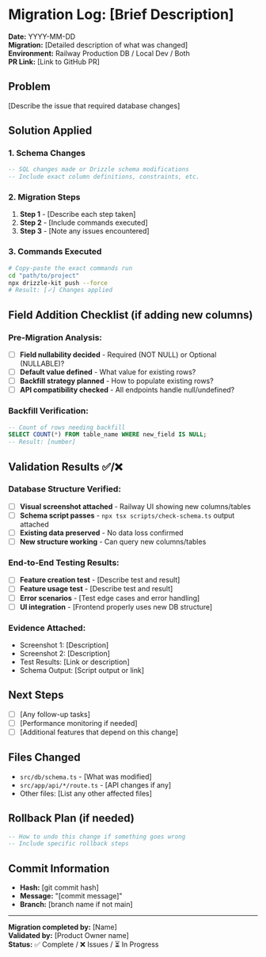 # Migration Log: [Brief Description]

**Date:** YYYY-MM-DD  
**Migration:** [Detailed description of what was changed]  
**Environment:** Railway Production DB / Local Dev / Both  
**PR Link:** [Link to GitHub PR]

## Problem
[Describe the issue that required database changes]

## Solution Applied

### 1. Schema Changes
```sql
-- SQL changes made or Drizzle schema modifications
-- Include exact column definitions, constraints, etc.
```

### 2. Migration Steps
1. **Step 1** - [Describe each step taken]
2. **Step 2** - [Include commands executed]  
3. **Step 3** - [Note any issues encountered]

### 3. Commands Executed
```bash
# Copy-paste the exact commands run
cd "path/to/project"
npx drizzle-kit push --force
# Result: [✓] Changes applied
```

## Field Addition Checklist (if adding new columns)

### Pre-Migration Analysis:
- [ ] **Field nullability decided** - Required (NOT NULL) or Optional (NULLABLE)?
- [ ] **Default value defined** - What value for existing rows?
- [ ] **Backfill strategy planned** - How to populate existing rows?
- [ ] **API compatibility checked** - All endpoints handle null/undefined?

### Backfill Verification:
```sql
-- Count of rows needing backfill
SELECT COUNT(*) FROM table_name WHERE new_field IS NULL;
-- Result: [number]
```

## Validation Results ✅/❌

### Database Structure Verified:
- [ ] **Visual screenshot attached** - Railway UI showing new columns/tables
- [ ] **Schema script passes** - `npx tsx scripts/check-schema.ts` output attached
- [ ] **Existing data preserved** - No data loss confirmed
- [ ] **New structure working** - Can query new columns/tables

### End-to-End Testing Results:
- [ ] **Feature creation test** - [Describe test and result]
- [ ] **Feature usage test** - [Describe test and result]  
- [ ] **Error scenarios** - [Test edge cases and error handling]
- [ ] **UI integration** - [Frontend properly uses new DB structure]

### Evidence Attached:
- Screenshot 1: [Description] 
- Screenshot 2: [Description]
- Test Results: [Link or description]
- Schema Output: [Script output or link]

## Next Steps
- [ ] [Any follow-up tasks]
- [ ] [Performance monitoring if needed]
- [ ] [Additional features that depend on this change]

## Files Changed
- `src/db/schema.ts` - [What was modified]
- `src/app/api/*/route.ts` - [API changes if any]
- Other files: [List any other affected files]

## Rollback Plan (if needed)
```sql
-- How to undo this change if something goes wrong
-- Include specific rollback steps
```

## Commit Information
- **Hash:** [git commit hash]
- **Message:** "[commit message]"
- **Branch:** [branch name if not main]

---

**Migration completed by:** [Name]  
**Validated by:** [Product Owner name]  
**Status:** ✅ Complete / ❌ Issues / ⏳ In Progress